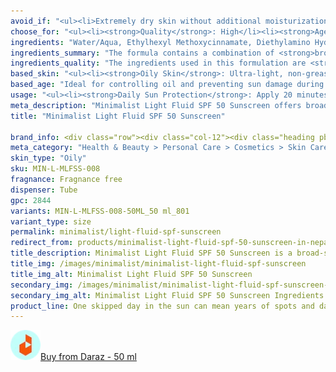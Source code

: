 ```yaml
---
avoid_if: "<ul><li>Extremely dry skin without additional moisturization</li><li>Those allergic to chemical UV filters</li></ul>"
choose_for: "<ul><li><strong>Quality</strong>: High</li><li><strong>Age</strong>: 13+.</li><li><strong>Skin Types</strong>: Oily, acne-prone.</li><li><strong>Effective For</strong>: Sun protection.</li></ul>"
ingredients: "Water/Aqua, Ethylhexyl Methoxycinnamate, Diethylamino Hydroxybenzoyl Hexyl Benzoate, Dimethicone, Ethoxydiglycol, Methylene Bis-Benzotriazolyl Tetramethylbutylphenol, Propylene Glycol Dicaprylate/Dicaprate, Diisopropyl Sebacate, Diisopropyl Adipate, C12-15 Alkyl Benzoate, Butylene Glycol, Phenoxyethanol, VP/Eicosene Copolymer, Isododecane, Pentylene Glycol, Potassium Cetyl Phosphate, Acrylates/Polytrimethylsiloxymethacrylate Copolymer, Decyl Glucoside, Triethanolamine, Carbomer, Acrylates/C10-30 Alkyl Acrylate Crosspolymer, Polyacrylate Crosspolymer-6, Ethylhexylglycerin, Trisodium Ethylenediamine Disuccinate, Propylene Glycol, Cyclopentasiloxane, Dimethicone Crosspolymer, Caprylyl Methicone, PEG-12 Dimethicone/PPG-20 Crosspolymer, Polymethylsilsesquioxane, Xanthan Gum."
ingredients_summary: "The formula contains a combination of <strong>broad-spectrum UV filters</strong> like <strong>Ethylhexyl Methoxycinnamate</strong> and <strong>Diethylamino Hydroxybenzoyl Hexyl Benzoate</strong> to provide effective sun protection. <strong>Methylene Bis-Benzotriazolyl Tetramethylbutylphenol</strong> enhances the sunscreen’s stability and coverage against UVA and UVB rays. <strong>Dimethicone</strong> and <strong>Butylene Glycol</strong> offer skin-smoothing and hydrating benefits, while <strong>Ethoxydiglycol</strong> ensures an even application. <strong>Pentylene Glycol</strong> and <strong>Ethylhexylglycerin</strong> act as skin-conditioning agents, keeping the skin moisturized. The inclusion of <strong>Xanthan Gum</strong> and <strong>Carbomer</strong> helps maintain a lightweight, non-sticky texture."
ingredients_quality: "The ingredients used in this formulation are <strong>high-quality and dermatologist-approved</strong>, offering reliable sun protection and skin comfort. The <strong>broad-spectrum UV filters</strong> are photostable, ensuring long-lasting protection. The inclusion of <strong>silicone-based ingredients</strong> like <strong>Dimethicone</strong> and <strong>Polymethylsilsesquioxane</strong> ensures a silky, lightweight finish that won’t clog pores. The formula is <strong>free from parabens and harsh chemicals</strong>, making it suitable for most skin types. Its carefully chosen mix of humectants and emollients ensures hydration without greasiness, providing a balanced, comfortable feel for daily use."
based_skin: "<ul><li><strong>Oily Skin</strong>: Ultra-light, non-greasy texture that controls excess oil and provides a matte finish.</li><li><strong>Combination Skin</strong>: Balances hydration while keeping the T-zone shine-free.</li><li><strong>Normal Skin</strong>: Offers broad-spectrum protection without clogging pores.</li><li><strong>Sensitive Skin</strong>: Free from fragrance and harsh chemicals, minimizing irritation risks.</li></ul>"
based_age: "Ideal for controlling oil and preventing sun damage during outdoor activities.</li><li><strong>Young Adults (20–30 years)</strong>: Helps maintain skin health and prevent premature aging from sun exposure.</li><li><strong>Adults (30+ years)</strong>: Provides daily protection against UV-induced aging and hyperpigmentation.</li><li><strong>Mature Skin (50+ years)</strong>: Reduces UV damage and supports skin barrier health.</li></ul>"
usage: "<ul><li><strong>Daily Sun Protection</strong>: Apply 20 minutes before sun exposure for effective UV protection.</li><li><strong>Under Makeup</strong>: Acts as a primer with a smooth, matte finish.</li><li><strong>Reapplication</strong>: Reapply every 2–3 hours when outdoors or after sweating.</li><li><strong>Travel-Friendly</strong>: Lightweight and easy to carry for on-the-go protection.</li></ul>"
meta_description: "Minimalist Light Fluid SPF 50 Sunscreen offers broad-spectrum UV protection with a matte finish. Lightweight, non-comedogenic, and perfect for all skin types."
title: "Minimalist Light Fluid SPF 50 Sunscreen"

brand_info: <div class="row"><div class="col-12"><div class="heading pb-28"><h2>What minimalist stands for</h2></div></div><div class="col-md-3"><div class="mb-40 text-md-left"><h3 class="mb-2">Transparency</h3><p>Full disclosure of ingredients used & their concentration</p></div></div><div class="col-md-3"><div class="mb-40 text-md-left"><h3 class="mb-2">Efficacy</h3><p>Formulations developed in our in-house laboratories</p></div></div><div class="col-md-3"><div class="mb-40 text-md-left"><h3 class="mb-2">Affordable</h3><p>Skincare, accessible to all</p></div></div><div class="col-md-3"><div class="mb-40 text-md-left"><h3 class="mb-2">Only the best</h3><p>Ingredients sourced from across the world</p></div></div></div>
meta_category: "Health & Beauty > Personal Care > Cosmetics > Skin Care > Sunscreen"
skin_type: "Oily"
sku: MIN-L-MLFSS-008
fragnance: Fragnance free
dispenser: Tube
gpc: 2844
variants: MIN-L-MLFSS-008-50ML_50 ml_801
variant_type: size
permalink: minimalist/light-fluid-spf-sunscreen
redirect_from: products/minimalist-light-fluid-spf-50-sunscreen-in-nepal
title_description: Minimalist Light Fluid SPF 50 Sunscreen is a broad-spectrum, lightweight sunscreen that protects against UVA and UVB rays while leaving no white cast. Enriched with advanced UV filters like Uvinul A Plus and Tinosorb S, it offers effective sun protection. The non-comedogenic, fragrance-free, and water-based formula ensures a matte finish, making it ideal for daily use on all skin types, especially oily and acne-prone skin.
title_img: /images/minimalist/minimalist-light-fluid-spf-sunscreen
title_img_alt: Minimalist Light Fluid SPF 50 Sunscreen
secondary_img: /images/minimalist/minimalist-light-fluid-spf-sunscreen-ingredients-label
secondary_img_alt: Minimalist Light Fluid SPF 50 Sunscreen Ingredients Label
product_line: One skipped day in the sun can mean years of spots and damage—shield your skin while you can.
---
```

<div class="col-lg-6 col-sm-6 mb-5 mb-lg-0 text-left">
    <p>
        <a href="https://s.daraz.com.np/s.goO9?cc" class="link-title" title="daraz icon link to product"><img loading="lazy" src="/images/icons/social/daraz-icon.webp" alt="daraz icon link to product" class="m-2"
            style="width: 48px;">Buy from Daraz - 50 ml
        </a>
    </p>
</div>